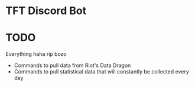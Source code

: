 # TFT Discord Bot
 
# TODO
Everything haha rip bozo

- Commands to pull data from Riot's Data Dragon
- Commands to pull statistical data that will constantly be collected every day

